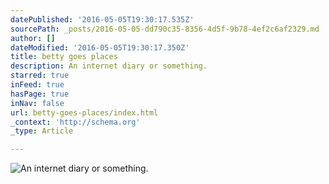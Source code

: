 ```yaml
---
datePublished: '2016-05-05T19:30:17.535Z'
sourcePath: _posts/2016-05-05-dd790c35-8356-4d5f-9b78-4ef2c6af2329.md
author: []
dateModified: '2016-05-05T19:30:17.350Z'
title: betty goes places
description: An internet diary or something.
starred: true
inFeed: true
hasPage: true
inNav: false
url: betty-goes-places/index.html
_context: 'http://schema.org'
_type: Article

---
```

![An internet diary or something.](https://the-grid-user-content.s3-us-west-2.amazonaws.com/8094ad24-eee6-4130-983b-1699f68e1bfc.jpg)